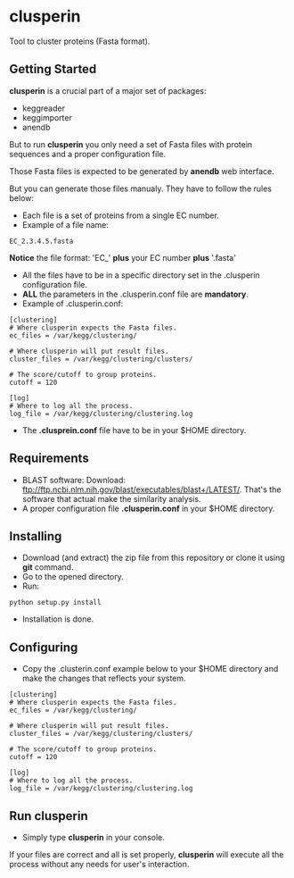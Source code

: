 # clusperin
Tool to cluster proteins (Fasta format).

## Getting Started

**clusperin** is a crucial part of a major set of packages: 

* keggreader
* keggimporter
* anendb


But to run **clusperin** you only need a set of Fasta files with protein sequences and a proper configuration file.

Those Fasta files is expected to be generated by **anendb** web interface.

But you can generate those files manualy. They have to follow the rules below:

* Each file is a set of proteins from a single EC number.
* Example of a file name:

```
EC_2.3.4.5.fasta
```

**Notice** the file format: 'EC\_' **plus** your EC number **plus** '.fasta'

* All the files have to be in a specific directory set in the .clusperin configuration file.
* **ALL** the parameters in the .clusperin.conf file are **mandatory**.
* Example of .clusperin.conf:

```
[clustering]
# Where clusperin expects the Fasta files.
ec_files = /var/kegg/clustering/

# Where clusperin will put result files.
cluster_files = /var/kegg/clustering/clusters/

# The score/cutoff to group proteins.
cutoff = 120 

[log]
# Where to log all the process.
log_file = /var/kegg/clustering/clustering.log
```

* The **.clusprein.conf** file have to be in your $HOME directory.


## Requirements

* BLAST software: Download: ftp://ftp.ncbi.nlm.nih.gov/blast/executables/blast+/LATEST/. That's the software that actual make the similarity analysis.
* A proper configuration file **.clusperin.conf** in your $HOME directory.


## Installing

* Download (and extract) the zip file from this repository or clone it using **git** command.
* Go to the opened directory.
* Run:

```
python setup.py install
```

* Installation is done.


## Configuring

* Copy the .clusterin.conf example below to your $HOME directory and make the changes that reflects your system.

```
[clustering]
# Where clusperin expects the Fasta files.
ec_files = /var/kegg/clustering/

# Where clusperin will put result files.
cluster_files = /var/kegg/clustering/clusters/

# The score/cutoff to group proteins.
cutoff = 120 

[log]
# Where to log all the process.
log_file = /var/kegg/clustering/clustering.log

```

## Run clusperin

* Simply type **clusperin** in your console.

If your files are correct and all is set properly, **clusperin** will execute all the process without any needs for user's interaction.






